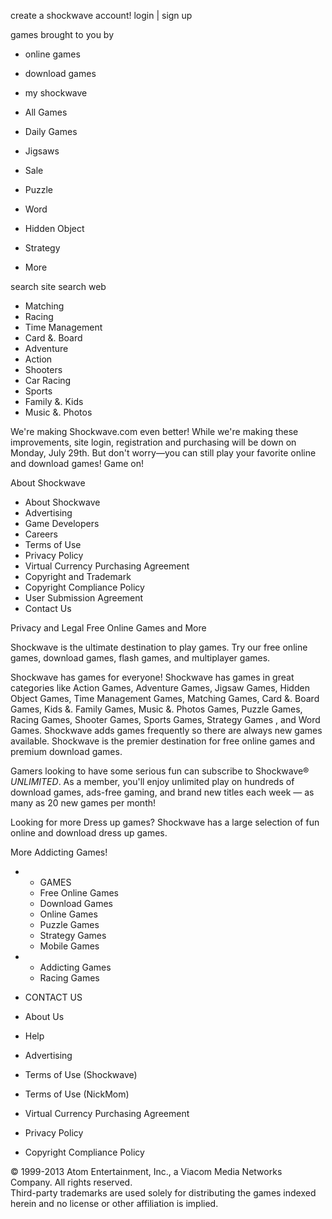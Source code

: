 create a shockwave account! login | sign up

games brought to you by

*   online games

*   download games

*   my shockwave

*   All Games
*   Daily Games
*   Jigsaws
*   Sale
*   Puzzle
*   Word
*   Hidden Object
*   Strategy
*   More

search site search web

*   Matching
*   Racing
*   Time Management
*   Card &. Board
*   Adventure
*   Action
*   Shooters
*   Car Racing
*   Sports
*   Family &. Kids
*   Music &. Photos

We're making Shockwave.com even better! While we're making these improvements, site login, registration and purchasing will be down on Monday, July 29th. But don't worry—you can still play your favorite online and download games! Game on!

About Shockwave

*   About Shockwave
*   Advertising
*   Game Developers
*   Careers
*   Terms of Use
*   Privacy Policy
*   Virtual Currency Purchasing Agreement
*   Copyright and Trademark
*   Copyright Compliance Policy
*   User Submission Agreement
*   Contact Us

Privacy and Legal Free Online Games and More

Shockwave is the ultimate destination to play games. Try our free online games, download games, flash games, and multiplayer games.

Shockwave has games for everyone! Shockwave has games in great categories like Action Games, Adventure Games, Jigsaw Games, Hidden Object Games, Time Management Games, Matching Games, Card &. Board Games, Kids &. Family Games, Music &. Photos Games, Puzzle Games, Racing Games, Shooter Games, Sports Games, Strategy Games , and Word Games. Shockwave adds games frequently so there are always new games available. Shockwave is the premier destination for free online games and premium download games.

Gamers looking to have some serious fun can subscribe to Shockwave® _UNLIMITED_. As a member, you'll enjoy unlimited play on hundreds of download games, ads-free gaming, and brand new titles each week — as many as 20 new games per month!

Looking for more Dress up games? Shockwave has a large selection of fun online and download dress up games.

More Addicting Games!

*   *   GAMES
    *   Free Online Games
    *   Download Games
    *   Online Games
    *   Puzzle Games
    *   Strategy Games
    *   Mobile Games

*   *   Addicting Games
    *   Racing Games

*   CONTACT US
*   About Us
*   Help
*   Advertising

*   Terms of Use (Shockwave)
*   Terms of Use (NickMom)
*   Virtual Currency Purchasing Agreement
*   Privacy Policy
*   Copyright Compliance Policy

© 1999-2013 Atom Entertainment, Inc., a Viacom Media Networks Company. All rights reserved.  
Third-party trademarks are used solely for distributing the games indexed herein and no license or other affiliation is implied.